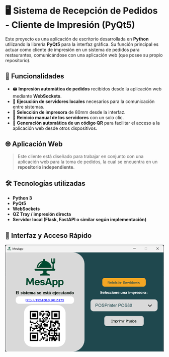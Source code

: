 # 🖥️ Sistema de Recepción de Pedidos - Cliente de Impresión (PyQt5)

Este proyecto es una aplicación de escritorio desarrollada en **Python** utilizando la librería **PyQt5** para la interfaz gráfica. Su función principal es actuar como cliente de impresión en un sistema de pedidos para restaurantes, comunicándose con una aplicación web (que posee su propio repositorio).

## 🚀 Funcionalidades

- 🖨️ **Impresión automática de pedidos** recibidos desde la aplicación web mediante **WebSockets**.
- 🔌 **Ejecución de servidores locales** necesarios para la comunicación entre sistemas.
- 📎 **Selección de impresora** de 80mm desde la interfaz.
- 🔄 **Reinicio manual de los servidores** con un solo clic.
- 📱 **Generación automática de un código QR** para facilitar el acceso a la aplicación web desde otros dispositivos.

## 🌐 Aplicación Web

> Este cliente está diseñado para trabajar en conjunto con una aplicación web para la toma de pedidos, la cual se encuentra en un **repositorio independiente**.

## 🛠️ Tecnologías utilizadas

- **Python 3**
- **PyQt5**
- **WebSockets**
- **QZ Tray / impresión directa**
- **Servidor local (Flask, FastAPI o similar según implementación)**

## 📸 Interfaz y Acceso Rápido
![INTERFAZ](./app.png)
